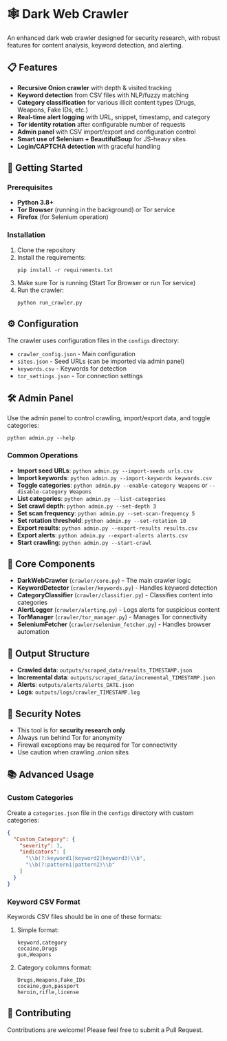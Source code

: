 # 🕸️ Dark Web Crawler

An enhanced dark web crawler designed for security research, with robust features for content analysis, keyword detection, and alerting.

## 📋 Features

- **Recursive Onion crawler** with depth & visited tracking
- **Keyword detection** from CSV files with NLP/fuzzy matching
- **Category classification** for various illicit content types (Drugs, Weapons, Fake IDs, etc.)
- **Real-time alert logging** with URL, snippet, timestamp, and category
- **Tor identity rotation** after configurable number of requests
- **Admin panel** with CSV import/export and configuration control
- **Smart use of Selenium + BeautifulSoup** for JS-heavy sites
- **Login/CAPTCHA detection** with graceful handling

## 🚀 Getting Started

### Prerequisites

- **Python 3.8+**
- **Tor Browser** (running in the background) or Tor service
- **Firefox** (for Selenium operation)

### Installation

1. Clone the repository
2. Install the requirements:
   ```
   pip install -r requirements.txt
   ```
3. Make sure Tor is running (Start Tor Browser or run Tor service)
4. Run the crawler:
   ```
   python run_crawler.py
   ```

## ⚙️ Configuration

The crawler uses configuration files in the `configs` directory:

- `crawler_config.json` - Main configuration
- `sites.json` - Seed URLs (can be imported via admin panel)
- `keywords.csv` - Keywords for detection
- `tor_settings.json` - Tor connection settings

## 🛠️ Admin Panel

Use the admin panel to control crawling, import/export data, and toggle categories:

```
python admin.py --help
```

### Common Operations

- **Import seed URLs**: `python admin.py --import-seeds urls.csv`
- **Import keywords**: `python admin.py --import-keywords keywords.csv`
- **Toggle categories**: `python admin.py --enable-category Weapons` or `--disable-category Weapons`
- **List categories**: `python admin.py --list-categories`
- **Set crawl depth**: `python admin.py --set-depth 3`
- **Set scan frequency**: `python admin.py --set-scan-frequency 5`
- **Set rotation threshold**: `python admin.py --set-rotation 10`
- **Export results**: `python admin.py --export-results results.csv`
- **Export alerts**: `python admin.py --export-alerts alerts.csv`
- **Start crawling**: `python admin.py --start-crawl`

## 🧩 Core Components

- **DarkWebCrawler** (`crawler/core.py`) - The main crawler logic
- **KeywordDetector** (`crawler/keywords.py`) - Handles keyword detection
- **CategoryClassifier** (`crawler/classifier.py`) - Classifies content into categories
- **AlertLogger** (`crawler/alerting.py`) - Logs alerts for suspicious content
- **TorManager** (`crawler/tor_manager.py`) - Manages Tor connectivity
- **SeleniumFetcher** (`crawler/selenium_fetcher.py`) - Handles browser automation

## 📂 Output Structure

- **Crawled data**: `outputs/scraped_data/results_TIMESTAMP.json`
- **Incremental data**: `outputs/scraped_data/incremental_TIMESTAMP.json`
- **Alerts**: `outputs/alerts/alerts_DATE.json`
- **Logs**: `outputs/logs/crawler_TIMESTAMP.log`

## 🔐 Security Notes

- This tool is for **security research only**
- Always run behind Tor for anonymity
- Firewall exceptions may be required for Tor connectivity
- Use caution when crawling .onion sites

## 📚 Advanced Usage

### Custom Categories

Create a `categories.json` file in the `configs` directory with custom categories:

```json
{
  "Custom_Category": {
    "severity": 3,
    "indicators": [
      "\\b(?:keyword1|keyword2|keyword3)\\b",
      "\\b(?:pattern1|pattern2)\\b"
    ]
  }
}
```

### Keyword CSV Format

Keywords CSV files should be in one of these formats:

1. Simple format:
   ```
   keyword,category
   cocaine,Drugs
   gun,Weapons
   ```

2. Category columns format:
   ```
   Drugs,Weapons,Fake_IDs
   cocaine,gun,passport
   heroin,rifle,license
   ```

## 🤝 Contributing

Contributions are welcome! Please feel free to submit a Pull Request.
